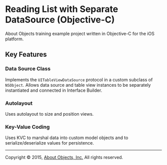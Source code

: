 # Reading List with Separate DataSource (Objective-C)

About Objects training example project written in Objective-C for the iOS platform.

## Key Features

### Data Source Class

Implements the `UITableViewDataSource` protocol in a custom subclass of `NSObject`.
Allows data source and table view instances to be separately instantiated and connected in
Interface Builder.

### Autolayout

Uses autolayout to size and position views.

### Key-Value Coding

Uses KVC to marshal data into custom model objects and to serialize/deserialize values
for persistence.



---

Copyright &copy; 2015, [About Objects, Inc.](http://www.aboutobjects.com) All rights reserved. 